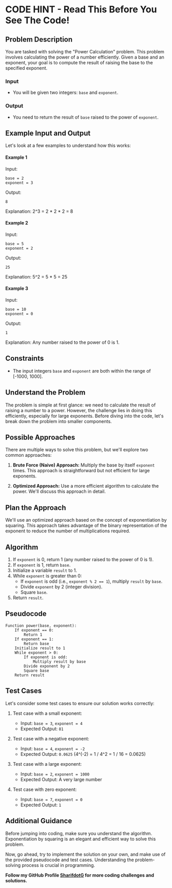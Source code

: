 # CODE HINT - Read This Before You See The Code!

## Problem Description
You are tasked with solving the "Power Calculation" problem. This problem involves calculating the power of a number efficiently. Given a base and an exponent, your goal is to compute the result of raising the base to the specified exponent.

### Input
- You will be given two integers: `base` and `exponent`.

### Output
- You need to return the result of `base` raised to the power of `exponent`.

## Example Input and Output
Let's look at a few examples to understand how this works:

#### Example 1
Input: 
```
base = 2
exponent = 3
```
Output: 
```
8
```
Explanation: 2^3 = 2 * 2 * 2 = 8

#### Example 2
Input: 
```
base = 5
exponent = 2
```
Output: 
```
25
```
Explanation: 5^2 = 5 * 5 = 25

#### Example 3
Input: 
```
base = 10
exponent = 0
```
Output: 
```
1
```
Explanation: Any number raised to the power of 0 is 1.

## Constraints
- The input integers `base` and `exponent` are both within the range of [-1000, 1000].

## Understand the Problem
The problem is simple at first glance: we need to calculate the result of raising a number to a power. However, the challenge lies in doing this efficiently, especially for large exponents. Before diving into the code, let's break down the problem into smaller components.

## Possible Approaches
There are multiple ways to solve this problem, but we'll explore two common approaches:

1. **Brute Force (Naive) Approach:** Multiply the base by itself `exponent` times. This approach is straightforward but not efficient for large exponents.

2. **Optimized Approach:** Use a more efficient algorithm to calculate the power. We'll discuss this approach in detail.

## Plan the Approach
We'll use an optimized approach based on the concept of exponentiation by squaring. This approach takes advantage of the binary representation of the exponent to reduce the number of multiplications required.

## Algorithm
1. If `exponent` is 0, return 1 (any number raised to the power of 0 is 1).
2. If `exponent` is 1, return `base`.
3. Initialize a variable `result` to 1.
4. While `exponent` is greater than 0:
   - If `exponent` is odd (i.e., `exponent % 2 == 1`), multiply `result` by `base`.
   - Divide `exponent` by 2 (integer division).
   - Square `base`.
5. Return `result`.

## Pseudocode
```plaintext
Function power(base, exponent):
    If exponent == 0:
        Return 1
    If exponent == 1:
        Return base
    Initialize result to 1
    While exponent > 0:
        If exponent is odd:
            Multiply result by base
        Divide exponent by 2
        Square base
    Return result
```

## Test Cases
Let's consider some test cases to ensure our solution works correctly:

1. Test case with a small exponent:
   - Input: `base = 3`, `exponent = 4`
   - Expected Output: `81`

2. Test case with a negative exponent:
   - Input: `base = 4`, `exponent = -2`
   - Expected Output: `0.0625` (4^(-2) = 1 / 4^2 = 1 / 16 = 0.0625)

3. Test case with a large exponent:
   - Input: `base = 2`, `exponent = 1000`
   - Expected Output: A very large number

4. Test case with zero exponent:
   - Input: `base = 7`, `exponent = 0`
   - Expected Output: `1`

## Additional Guidance
Before jumping into coding, make sure you understand the algorithm. Exponentiation by squaring is an elegant and efficient way to solve this problem.

Now, go ahead, try to implement the solution on your own, and make use of the provided pseudocode and test cases. Understanding the problem-solving process is crucial in programming.

**Follow my GitHub Profile [SharifdotG](https://github.com/SharifdotG) for more coding challenges and solutions.**